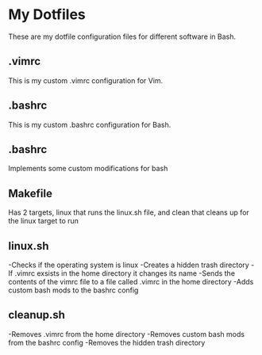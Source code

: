 # My Dotfiles
These are my dotfile configuration files for different software in Bash.
## .vimrc
This is my custom .vimrc configuration for Vim.
## .bashrc
This is my custom .bashrc configuration for Bash.
## .bashrc
Implements some custom modifications for bash
## Makefile
Has 2 targets, linux that runs the linux.sh file, and clean that cleans up for the linux target to run
## linux.sh
-Checks if the operating system is linux
-Creates a hidden trash directory
-If .vimrc exsists in the home directory it changes its name
-Sends the contents of the vimrc file to a file called .vimrc in the home directory
-Adds custom bash mods to the bashrc config
## cleanup.sh
-Removes .vimrc from the home directory
-Removes custom bash mods from the bashrc config
-Removes the hidden trash directory
